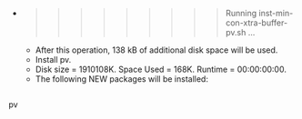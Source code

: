 * >>>>>>>>> Running inst-min-con-xtra-buffer-pv.sh ...
  * After this operation, 138 kB of additional disk space will be used.
  * Install pv.
  * Disk size = 1910108K. Space Used = 168K. Runtime = 00:00:00:00.
  * The following NEW packages will be installed:
  ```bash
pv
  ```
